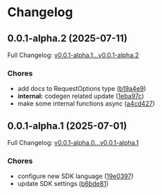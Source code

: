 # Changelog

## 0.0.1-alpha.2 (2025-07-11)

Full Changelog: [v0.0.1-alpha.1...v0.0.1-alpha.2](https://github.com/gorakhnathy7/hs-mcp/compare/v0.0.1-alpha.1...v0.0.1-alpha.2)

### Chores

* add docs to RequestOptions type ([b19a4e9](https://github.com/gorakhnathy7/hs-mcp/commit/b19a4e9c549f751fe6c53f15a7888a530bb0fa56))
* **internal:** codegen related update ([1eba97c](https://github.com/gorakhnathy7/hs-mcp/commit/1eba97c82c9501f1be5d958502e9d069bb99cc0a))
* make some internal functions async ([a4cd427](https://github.com/gorakhnathy7/hs-mcp/commit/a4cd42713bbe37d5c2b1441359676a5cb2dd50c2))

## 0.0.1-alpha.1 (2025-07-01)

Full Changelog: [v0.0.1-alpha.0...v0.0.1-alpha.1](https://github.com/gorakhnathy7/hs-mcp/compare/v0.0.1-alpha.0...v0.0.1-alpha.1)

### Chores

* configure new SDK language ([19e0397](https://github.com/gorakhnathy7/hs-mcp/commit/19e03978316bd3edb9d52937fe79930f4c0cdc54))
* update SDK settings ([b6bde81](https://github.com/gorakhnathy7/hs-mcp/commit/b6bde8170c115275b229f58a002422a07e93d788))
